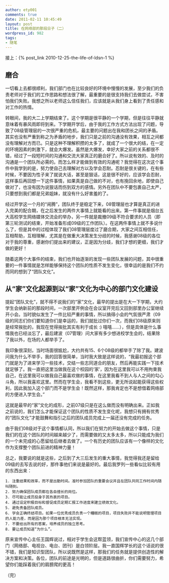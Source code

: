 ```yaml
---
author: ety001
comments: true
date: 2011-02-11 10:45:49
layout: post
title: 在网络部的那段日子（二）
wordpress_id: 982
tags:
- 随笔
---
```


接上：{% post_link 2010-12-25-the-life-of-ldsn-1 %}

## 磨合

一切看上去都很顺利，我们部门也在比较良好的环境中慢慢的发展，至少我们的负责老师对于我们的工作思路和想法很了解，最重要的是很支持我们去做尝试，不害怕我们失败。我想之所以老师这么信任我们，应该就是从我们身上看到了责任感和对工作的热情。

转眼间，我的大二上学期结束了。这个学期是很平静的一个学期，但是往往平静就意味着有暴风雨即将到来。下学期开学后，由于我的工作方式方法出现了问题，导致了08级管理层的一次很严重的危机，最主要的问题出在我和团长之间的矛盾。其实也没有严重到称之为矛盾的地步，我们只是之前的沟通没有效果，相互之间都没有理解对方而已。只是这种不理解积攒的太多了，就成了一个很大的结，在一定的环境因素的刺激下，就会大爆发。虽然是大爆发，幸好大家之前的关系都很不错，经过了一段短时间的沟通和交流大家真正的磨合好了。所以说有效的、及时的沟通是一个团队所必需的。而怎么样才能做到有效的沟通呢？我觉得在这次这个事件中我学到的是，努力使自己去理解对方以及学会忍耐。忍耐是很关键的，在有些时候，不要因为性子来了就说大话，甚至是狠话，这是很不好的，应该学会忍耐，这样事后再回想一下这件事情，如果真是自己做的不对，也有挽回余地，即使自己做对了，也没有因为说狠话而伤到双方的感情。另外在团队中不要包裹自己太严，只要想到我们都是兄弟姐妹，就没有什么好害羞的了。

经过开学这一个月的“闹腾”，团队终于是稳定下来，08管理层也才算是真正的进入完美的配合期，在之后发生的两件大事情上就能看的出来。第一件事就是烟台五大高校学生网络媒体交流会的举办，另一件就是裁撤09级不符合要求的人员（即第三轮测试的结束，开始准备形成09级的工作团队）。在这两件事情上就不多说什么了，但是其中的过程体现了我们08管理层度过了磨合期，大家之间互相信任，互相帮助，互相理解，尤其是在做重大决策发生分歧的时候，我感谢08级的各位对于我的尊重，感谢你们提出来的建议，正是因为分歧，我们才想的更细，我们才做的更好！

随着这两个大事件的结束，我们也开始逐渐的发现一些团队发展的问题，其中很重要的一件事情就是怎样能够保持这个团队的性质不发生变化，很幸运的是我们不约而同的想到了“团队文化”。

## 从“家”文化起源到以“家”文化为中心的部门文化建设

提起“团队文化”，就不得不说我们的“家”文化，最早的提出是在大一下学期，大约学生会纳新前的那段时间，一次部里开例会在会议室开完后又回到部里办公室继续开小会。当时貌似发生了一件比较严重的事情，所以搞得小会的气氛很严肃（09级的同志们你们要知道你们是幸运的，我们就批过你们一次，而我们08级原来则是经常挨批的，我现在觉得挨批其实有利于成长 :) 嘻嘻……），但是具体是什么事情我也已经淡忘了，最后建波（07管理）问大家有多少想进校学生会的，结果除了我以外，在场的人都举手了。

我印象很深刻，当时场面很尴尬，大约共有15、6个08级的都举手了除了我。建波问我为什么不举手，我的回答很简单，当时我大致是这样说的，“我最初报这个部门就是为了进来学习一些技术，交结一些志同道合的朋友，然后再能实践一下技术就足够了。我一直把这里当做我在这个校园的‘家’，因为在这里我可以不用拘束我自己，在这里我可以做我自己最喜欢做的事情，在这里我看不到人与人之间的勾心斗角，所以我喜欢这里。然而在学生会，我看不到这些，更无所说起能获得这些权利，因此我加入这个部门而不是学生会！既然这样，那我肯定也不是想借着网络部的方便进入学生会。”

这就是最早的“家”文化的成形，之前07级只是在这么做而没有明确出来。正如我之前说的，我们怎么才能保证这个团队的性质不发生变化呢，我想只有拥有优秀的“团队文化”才能鼓舞和指引之后的团队成员完成上一届还没有完成的任务。

由于我们08级对于这个事情都认同，所以我们在努力的开始去做这个事情，只是我们的在这个团队的时间越来越少了，而需要做的又太多太多，所以只能成为我们的一个未完成的心愿留给后继者去做了。一个有历史的团队应该有一个像样的文化作为支撑整个团队前进的精神力量！

总之，我要说的就是这些，之后到了大三后发生的重大事情，我觉得我还是留给09级的去写去说的好，那件事他们来说是最好的。最后我罗列一些看似比较有用的东西出来：

    1. 注重结果和效率，而不是出勤时间。准时参加团队的重要会议并且在团队共同工作时间内随叫随到。
    2. 努力确保团队成员都在各自擅长的岗位。
    3. 尽可能让成员投身于其热衷的项目。
    4. 通过设定积极目标和督促成员定期汇报工作进度来建立绩效文化。
    5. 避免责备团队成员。
    6. 学会正确终结项目。如果一位优秀成员负责一个糟糕的项目，项目失败并不能说明管理项目的人能力差，而是因为那个项目根本无法实现。
    7. 不要给出所有的答案，培养成员的独立思考。
    8. 要让成员知道“为什么”。

原来宣传中心主任王国辉说过，相对于学生会这帮蓝领，我们宣传中心的这几个部门（网络部、电视台、电台、团刊）是白领阶层。我一直国辉学长的这个话说的很不错，我们是知识型团队，所以说既然是这样，那我们的任务就是提供创造性的解决方案和决策。各位，团队的前途是光明的，但是道路很曲折，你们需要努力，希望你们能踩着我们的肩膀爬的更高！

（完）
